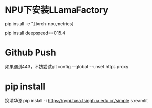 # NPU下安装LLamaFactory
pip install -e ".[torch-npu,metrics]

pip install deepspeed==0.15.4

# Github Push
如果遇到443，不妨尝试git config --global --unset https.proxy
# pip install
换清华源 pip install -i https://pypi.tuna.tsinghua.edu.cn/simple streamlit
